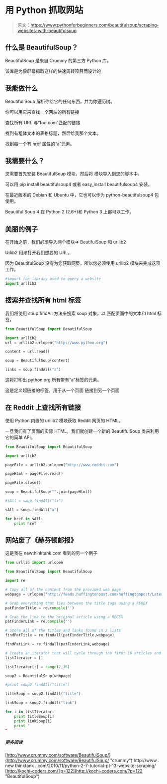 # 用 Python 抓取网站

> 原文：<https://www.pythonforbeginners.com/beautifulsoup/scraping-websites-with-beautifulsoup>

## 什么是 BeautifulSoup？

BeautifulSoup 是来自 Crummy 的第三方 Python 库。

该库是为像屏幕抓取这样的快速周转项目而设计的

## 我能做什么

Beautiful Soup 解析你给它的任何东西，并为你遍历树。

你可以用它来查找一个网站的所有链接

查找所有 URL 与“foo.com”匹配的链接

找到有粗体文本的表格标题，然后给我那个文本。

找到每一个有 href 属性的“a”元素。

## 我需要什么？

您需要首先安装 BeautifulSoup 模块，然后将
模块导入到您的脚本中。

可以用 pip install beautifulsoup4 或者 easy_install beautifulsoup4 安装。

在最近版本的 Debian 和 Ubuntu 中，它也可以作为 python-beautifulsoup4 包使用。

Beautiful Soup 4 在 Python 2 (2.6+)和 Python 3 上都可以工作。

## 美丽的例子

在开始之前，我们必须导入两个模块=> BeutifulSoup 和 urllib2

Urlib2 用来打开我们想要的 URL。

因为 BeautifulSoup 没有为您获取网页，所以您必须使用 urllib2 模块来完成这项工作。

```py
#import the library used to query a website
import urllib2 
```

## 搜索并查找所有 html 标签

我们将使用 soup.findAll 方法来搜索 soup 对象，以
匹配页面中的文本和 html 标签。

```py
from BeautifulSoup import BeautifulSoup

import urllib2 
url = urllib2.urlopen("http://www.python.org")

content = url.read()

soup = BeautifulSoup(content)

links = soup.findAll("a") 
```

这将打印出 python.org 所有带有“a”标签的元素。

这是定义超链接的标签，用于从一个页面
链接到另一个页面

## 在 Reddit 上查找所有链接

使用 Python 内置的 urllib2 模块获取 Reddit 网页的 HTML。

一旦我们有了页面的实际 HTML，我们就创建一个新的 BeautifulSoup
类来利用它的简单 API。

```py
from BeautifulSoup import BeautifulSoup

import urllib2

pageFile = urllib2.urlopen("http://www.reddit.com")

pageHtml = pageFile.read()

pageFile.close()

soup = BeautifulSoup("".join(pageHtml))

#sAll = soup.findAll("li")

sAll = soup.findAll("a")

for href in sAll:
    print href 
```

## 网站废了《赫芬顿邮报》

这是我在 newthinktank.com 看到的另一个例子

```py
from urllib import urlopen

from BeautifulSoup import BeautifulSoup

import re

# Copy all of the content from the provided web page
webpage = urlopen('http://feeds.huffingtonpost.com/huffingtonpost/LatestNews').read()

# Grab everything that lies between the title tags using a REGEX
patFinderTitle = re.compile('')

# Grab the link to the original article using a REGEX
patFinderLink = re.compile('')

# Store all of the titles and links found in 2 lists
findPatTitle = re.findall(patFinderTitle,webpage)

findPatLink = re.findall(patFinderLink,webpage)

# Create an iterator that will cycle through the first 16 articles and skip a few
listIterator = []

listIterator[:] = range(2,16)

soup2 = BeautifulSoup(webpage)

#print soup2.findAll("title")

titleSoup = soup2.findAll("title")

linkSoup = soup2.findAll("link")

for i in listIterator:
    print titleSoup[i]
    print linkSoup[i]
    print "
" 
```

##### 更多阅读

[http://www.crummy.com/software/BeautifulSoup/](http://www.crummy.com/software/BeautifulSoup/ "crummy") http://www . new thinktank . com/2010/11/python-2-7-tutorial-pt-13-website-scraping/
[http://kochi-coders.com/?p=122](http://kochi-coders.com/?p=122 "BeautifulSoup")